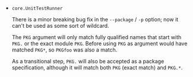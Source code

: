 * `core.UnitTestRunner`

  There is a minor breaking bug fix in the `--package` / `-p` option; now it can't be used as some sort of wildcard.

  The `PKG` argument will only match fully qualified names that start with `PKG.` or the exact module `PKG`. Before using `PKG` as argument would have matched `PKG*`, so `PKGfoo` was also a match.

  As a transitional step, `PKG.` will also be accepted as a package specification, although it will match both `PKG` (exact match) and `PKG.*`.
